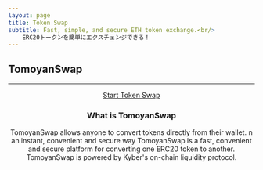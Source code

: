 ```yaml
---
layout: page
title: Token Swap
subtitle: Fast, simple, and secure ETH token exchange.<br/>
    ERC20トークンを簡単にエクスチェンジできる！
---
```


<h2>TomoyanSwap</h2><hr/>
<center>
    <!-- This is the 'Swap tokens' button, place it anywhere on your webpage -->
    <a href='https://widget.kyber.network/v0.7.5/?type=swap&mode=popup&lang=en&defaultPair=ETH_DAI&callback=https%3A%2F%2Fkyberpay-sample.knstats.com%2Fcallback&paramForwarding=false&network=mainnet&commissionId=0xb254cEEE734F3B3372fb43359294C54391a66f2E&theme=theme-ocean'
    class='kyber-widget-button theme-ocean theme-supported' name='KyberWidget - Powered by KyberNetwork' title='Pay with tokens'
    target='_blank'>Start Token Swap</a>
    <h3>What is TomoyanSwap</h3>
    <p>
        TomoyanSwap allows anyone to convert tokens directly from their wallet.
        n an instant, convenient and secure way
        TomoyanSwap is a fast, convenient and secure platform for converting one ERC20 token to another.
        TomoyanSwap is powered by Kyber's on-chain liquidity protocol.
    </p>
</center>
